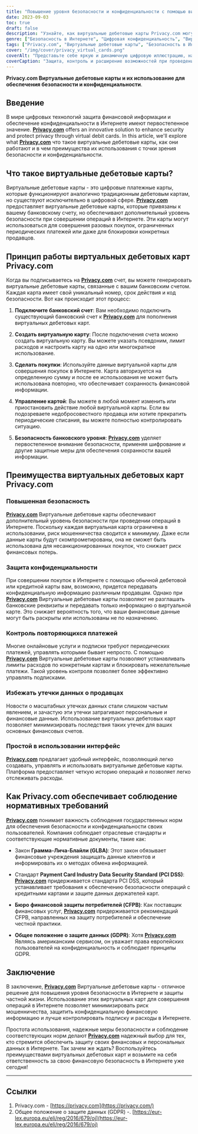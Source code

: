 ```yaml
---
title: "Повышение уровня безопасности и конфиденциальности с помощью виртуальных карт Privacy.com"
date: 2023-09-03
toc: true
draft: false
description: "Узнайте, как виртуальные дебетовые карты Privacy.com могут укрепить вашу безопасность в Интернете и защитить вашу частную жизнь, обеспечивая легкий контроль над транзакциями и подписками."
genre: ["Безопасность в Интернете", "Цифровая конфиденциальность", "Виртуальные дебетовые карты", "Финансовая защита", "Операции в режиме онлайн", "Предотвращение мошенничества", "Конфиденциальность данных", "Финансовая конфиденциальность", "Кибербезопасность", "Личные финансы"]
tags: ["Privacy.com", "Виртуальные дебетовые карты", "Безопасность в Интернете", "Цифровая конфиденциальность", "Финансовая защита", "Шифрование данных", "Предотвращение мошенничества", "Безопасные транзакции", "Безопасность на банковском уровне", "Контроль конфиденциальности", "Периодические платежи", "Карты блокировки торговых предприятий", "Защита финансовых данных", "Безопасность платежей", "Положение о конфиденциальности", "Соответствие требованиям", "PCI DSS", "GDPR", "Бюро финансовой защиты потребителей", "Финансовые технологии", "Безопасные онлайн-платежи", "Виртуальные карты для обеспечения конфиденциальности", "Контролируемые расходы", "Онлайн-подписка", "Управление личными финансами", "Предотвращение утечек данных", "Безопасные цифровые платежи", "Решения в области кибербезопасности", "Защита финансовой информации", "Повышенная конфиденциальность"]
cover: "/img/cover/privacy_virtual_cards.png"
coverAlt: "Представьте себе яркую и динамичную цифровую иллюстрацию, на которой изображена виртуальная карта, защищенная символом замка, что символизирует повышенную безопасность и конфиденциальность, обеспечиваемую виртуальными дебетовыми картами Privacy.com."
coverCaption: "Защита, контроль и расширение возможностей при проведении операций в Интернете."
---
```


**Privacy.com Виртуальные дебетовые карты и их использование для обеспечения безопасности и конфиденциальности**.

## Введение

В мире цифровых технологий защита финансовой информации и обеспечение конфиденциальности в Интернете имеют первостепенное значение. [**Privacy.com**](https://privacy.com/) offers an innovative solution to enhance security and protect privacy through virtual debit cards. In this article, we'll explore what [**Privacy.com**](https://privacy.com/) что такое виртуальные дебетовые карты, как они работают и в чем преимущества их использования с точки зрения безопасности и конфиденциальности.

## Что такое виртуальные дебетовые карты?

Виртуальные дебетовые карты - это цифровые платежные карты, которые функционируют аналогично традиционным дебетовым картам, но существуют исключительно в цифровой сфере. [**Privacy.com**](https://privacy.com/) предоставляет виртуальные дебетовые карты, которые привязаны к вашему банковскому счету, но обеспечивают дополнительный уровень безопасности при совершении операций в Интернете. Эти карты могут использоваться для совершения разовых покупок, ограниченных периодических платежей или даже для блокировки конкретных продавцов.

## Принцип работы виртуальных дебетовых карт Privacy.com

Когда вы подписываетесь на [**Privacy.com**](https://privacy.com/) счет, вы можете генерировать виртуальные дебетовые карты, связанные с вашим банковским счетом. Каждая карта имеет свой уникальный номер, срок действия и код безопасности. Вот как происходит этот процесс:

1. **Подключите банковский счет**: Вам необходимо подключить существующий банковский счет к [**Privacy.com**](https://privacy.com/) для пополнения виртуальных дебетовых карт.

2. **Создать виртуальную карту**: После подключения счета можно создать виртуальную карту. Вы можете указать псевдоним, лимит расходов и настроить карту на одно или многократное использование.

3. **Сделать покупки**: Используйте данные виртуальной карты для совершения покупок в Интернете. Карта авторизуется на определенную сумму и после ее использования не может быть использована повторно, что обеспечивает сохранность финансовой информации.

4. **Управление картой**: Вы можете в любой момент изменить или приостановить действие любой виртуальной карты. Если вы подозреваете недобросовестного продавца или хотите прекратить периодические списания, вы можете полностью контролировать ситуацию.

5. **Безопасность банковского уровня**: [**Privacy.com**](https://privacy.com/) уделяет первостепенное внимание безопасности, применяя шифрование и другие защитные меры для обеспечения сохранности вашей информации.

## Преимущества виртуальных дебетовых карт Privacy.com

### Повышенная безопасность

[**Privacy.com**](https://privacy.com/) Виртуальные дебетовые карты обеспечивают дополнительный уровень безопасности при проведении операций в Интернете. Поскольку каждая виртуальная карта ограничена в использовании, риск мошенничества сводится к минимуму. Даже если данные карты будут скомпрометированы, она не сможет быть использована для несанкционированных покупок, что снижает риск финансовых потерь.

### Защита конфиденциальности

При совершении покупок в Интернете с помощью обычной дебетовой или кредитной карты вам, возможно, придется передавать конфиденциальную информацию различным продавцам. Однако при [**Privacy.com**](https://privacy.com/) Виртуальные дебетовые карты позволяют не разглашать банковские реквизиты и передавать только информацию о виртуальной карте. Это снижает вероятность того, что ваши финансовые данные могут быть раскрыты или использованы не по назначению.

### Контроль повторяющихся платежей

Многие онлайновые услуги и подписки требуют периодических платежей, управлять которыми бывает непросто. С помощью [**Privacy.com**](https://privacy.com/) Виртуальные дебетовые карты позволяют устанавливать лимиты расходов по конкретным картам и блокировать нежелательные платежи. Такой уровень контроля позволяет более эффективно управлять подписками.

### Избежать утечки данных о продавцах

Новости о масштабных утечках данных стали слишком частым явлением, и зачастую эти утечки затрагивают персональные и финансовые данные. Использование виртуальных дебетовых карт позволяет минимизировать последствия таких утечек для ваших основных финансовых счетов.

### Простой в использовании интерфейс

[**Privacy.com**](https://privacy.com/) предлагает удобный интерфейс, позволяющий легко создавать, управлять и использовать виртуальные дебетовые карты. Платформа предоставляет четкую историю операций и позволяет легко отслеживать расходы.

## Как Privacy.com обеспечивает соблюдение нормативных требований

[**Privacy.com**](https://privacy.com/) понимает важность соблюдения государственных норм для обеспечения безопасности и конфиденциальности своих пользователей. Компания соблюдает отраслевые стандарты и соответствующие нормативные документы, такие как:

- Закон **Грамма-Лича-Блайли (GLBA)**: Этот закон обязывает финансовые учреждения защищать данные клиентов и информировать их о методах обмена информацией.

- Стандарт **Payment Card Industry Data Security Standard (PCI DSS)**: [**Privacy.com**](https://privacy.com/) придерживается стандарта PCI DSS, который устанавливает требования к обеспечению безопасности операций с кредитными картами и защите данных держателей карт.

- **Бюро финансовой защиты потребителей (CFPB)**: Как поставщик финансовых услуг, [**Privacy.com**](https://privacy.com/) придерживается рекомендаций CFPB, направленных на защиту потребителей и обеспечение честной практики.

- **Общее положение о защите данных (GDPR)**: Хотя [**Privacy.com**](https://privacy.com/) Являясь американским сервисом, он уважает права европейских пользователей на конфиденциальность и соблюдает принципы GDPR.

## Заключение

В заключение, [**Privacy.com**](https://privacy.com/) Виртуальные дебетовые карты - отличное решение для повышения уровня безопасности в Интернете и защиты частной жизни. Использование этих виртуальных карт для совершения операций в Интернете позволяет минимизировать риск мошенничества, защитить конфиденциальную финансовую информацию и лучше контролировать подписку и расходы в Интернете.

Простота использования, надежные меры безопасности и соблюдение соответствующих норм делают [**Privacy.com**](https://privacy.com/) надежный выбор для тех, кто стремится обеспечить защиту своих финансовых и персональных данных в Интернете. Так зачем же ждать? Воспользуйтесь преимуществами виртуальных дебетовых карт и возьмите на себя ответственность за свою финансовую безопасность в Интернете уже сегодня!

______

## Ссылки

1. Privacy.com - [https://privacy.com](https://privacy.com/)
2. Общее положение о защите данных (GDPR) -. [https://eur-lex.europa.eu/eli/reg/2016/679/oj](https://eur-lex.europa.eu/eli/reg/2016/679/oj)

